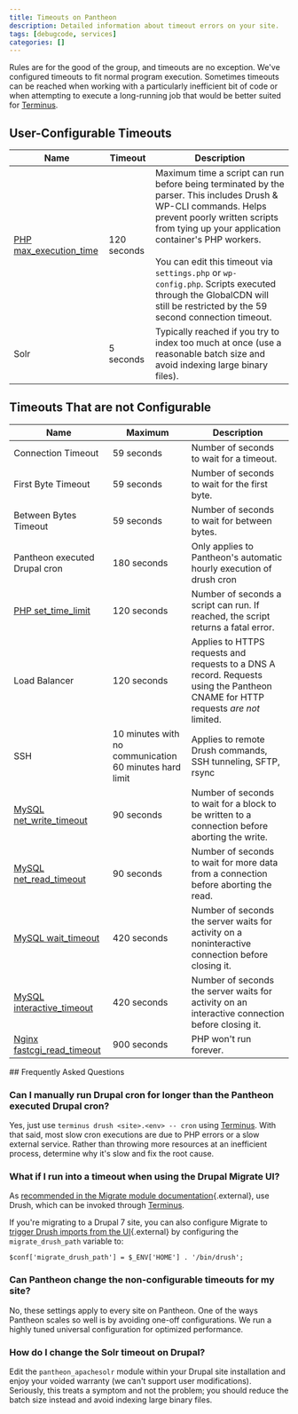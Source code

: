 ```yaml
---
title: Timeouts on Pantheon
description: Detailed information about timeout errors on your site.
tags: [debugcode, services]
categories: []
---
```

Rules are for the good of the group, and timeouts are no exception. We've configured timeouts to fit normal program execution. Sometimes timeouts can be reached when working with a particularly inefficient bit of code or when attempting to execute a long-running job that would be better suited for [Terminus](/docs/terminus/).


## User-Configurable Timeouts


<table class=table>
<thead>
		<tr>
			<th>Name</th>
			<th>Timeout</th>
			<th>Description</th>
		</tr>
	</thead><tbody>
  <tr>
    <td><a href="https://secure.php.net/manual/en/info.configuration.php#ini.max-execution-time">PHP max_execution_time</a></td>
    <td>120 seconds</td>
    <td>Maximum time a script can run before being terminated by the parser. This includes Drush & WP-CLI commands. Helps prevent poorly written scripts from tying up your application container's PHP workers.
    <br/><br/>
     You can edit this timeout via <code>settings.php</code> or <code>wp-config.php</code>. Scripts executed through the GlobalCDN will still be restricted by the 59 second connection timeout.</td>
  </tr>
  <tr>
    <td>Solr</td>
    <td>5 seconds</td>
    <td>Typically reached if you try to index too much at once (use a reasonable batch size and avoid indexing large binary files).</td>
  </tr>
</table>

## Timeouts That are not Configurable

<table class=table>
<thead>
		<tr>
			<th>Name</th>
			<th>Maximum</th>
			<th>Description</th>
		</tr>
	</thead>
	<tbody>
		<tr>
			<td>Connection Timeout</td>
			<td>59 seconds</td>
			<td>Number of seconds to wait for a timeout.</td>
		</tr>
		<tr>
			<td>First Byte Timeout</td>
			<td>59 seconds</td>
			<td>Number of seconds to wait for the first byte.</td>
		</tr>
		<tr>
			<td>Between Bytes Timeout</td>
			<td>59 seconds</td>
			<td>Number of seconds to wait for between bytes.</td>
		</tr>
		<tr>
			<td>Pantheon executed Drupal cron</td>
			<td>180 seconds</td>
			<td>Only applies to Pantheon's automatic hourly execution of drush cron</td>
		</tr>
		<tr>
			<td><a href="https://secure.php.net/manual/en/function.set-time-limit.php">PHP set_time_limit</a></td>
			<td>120 seconds</td>
			<td>Number of seconds a script can run. If reached, the script returns a fatal error.</td>
		</tr>
		<tr>
			<td>Load Balancer</td>
			<td>120 seconds</td>
			<td>Applies to HTTPS requests and requests to a DNS A record.
			Requests using the Pantheon CNAME for HTTP requests <em>are not</em> limited.</td>
		</tr>
		<tr>
			<td>SSH</td>
			<td>10 minutes with no communication<br>
			60 minutes hard limit</td>
			<td>Applies to remote Drush commands, SSH tunneling, SFTP, rsync</td>
		</tr>
		<tr>
			<td><a href="https://dev.mysql.com/doc/refman/5.5/en/server-system-variables.html#sysvar_net_write_timeout">MySQL net_write_timeout</a></td>
			<td>90 seconds</td>
			<td>Number of seconds to wait for a block to be written to a connection before aborting the write.</td>
		</tr>
		<tr>
			<td><a href="https://dev.mysql.com/doc/refman/5.5/en/server-system-variables.html#sysvar_net_read_timeout">MySQL net_read_timeout</a></td>
			<td>90 seconds</td>
			<td>Number of seconds to wait for more data from a connection before aborting the read.</td>
		</tr>
		<tr>
			<td><a href="https://dev.mysql.com/doc/refman/5.5/en/server-system-variables.html#sysvar_wait_timeout">MySQL wait_timeout</a></td>
			<td>420 seconds</td>
			<td>Number of seconds the server waits for activity on a noninteractive connection before closing it.</td>
		</tr>
		<tr>
			<td><a href="https://dev.mysql.com/doc/refman/5.5/en/server-system-variables.html#sysvar_interactive_timeout">MySQL interactive_timeout</a></td>
			<td>420 seconds</td>
			<td>Number of seconds the server waits for activity on an interactive connection before closing it.</td>
		</tr>
		<tr>
			<td><a href="https://nginx.org/en/docs/http/ngx_http_fastcgi_module.html#fastcgi_read_timeout">Nginx fastcgi_read_timeout</a></td>
			<td>900 seconds</td>
			<td>PHP won't run forever.</td>
		</tr>
	</tbody>
</table>
## Frequently Asked Questions

### Can I manually run Drupal cron for longer than the Pantheon executed Drupal cron?

Yes, just use `terminus drush <site>.<env> -- cron` using [Terminus](/docs/terminus/). With that said, most slow cron executions are due to PHP errors or a slow external service. Rather than throwing more resources at an inefficient process, determine why it's slow and fix the root cause.

### What if I run into a timeout when using the Drupal Migrate UI?

As [recommended in the Migrate module documentation](https://www.drupal.org/node/1806824){.external}, use Drush, which can be invoked through [Terminus](/docs/terminus/).

If you're migrating to a Drupal 7 site, you can also configure Migrate to [trigger Drush imports from the UI](https://www.drupal.org/node/1958170){.external} by configuring the `migrate_drush_path` variable to:

```
$conf['migrate_drush_path'] = $_ENV['HOME'] . '/bin/drush';
```

### Can Pantheon change the non-configurable timeouts for my site?

No, these settings apply to every site on Pantheon. One of the ways Pantheon scales so well is by avoiding one-off configurations. We run a highly tuned universal configuration for optimized performance.


### How do I change the Solr timeout on Drupal?

Edit the `pantheon_apachesolr` module within your Drupal site installation and enjoy your voided warranty (we can't support user modifications). Seriously, this treats a symptom and not the problem; you should reduce the batch size instead and avoid indexing large binary files.

